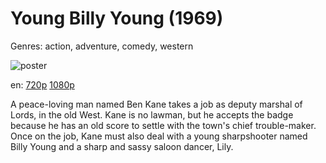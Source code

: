 # Young Billy Young (1969)

Genres: action, adventure, comedy, western

![poster](http://image.tmdb.org/t/p/w500/eC6A61QvDz4vfy5elwC4Kr6V2fE.jpg)

en:
  [720p](magnet:?xt=urn:btih:77B7372EEAC31BA67FDA94968734F0B7B51ED144&tr=udp://glotorrents.pw:6969/announce&tr=udp://tracker.opentrackr.org:1337/announce&tr=udp://torrent.gresille.org:80/announce&tr=udp://tracker.openbittorrent.com:80&tr=udp://tracker.coppersurfer.tk:6969&tr=udp://tracker.leechers-paradise.org:6969&tr=udp://p4p.arenabg.ch:1337&tr=udp://tracker.internetwarriors.net:1337)
  [1080p](magnet:?xt=urn:btih:ED705BBCBF1FAEDA43F495ECDA59F4E4849A5585&tr=udp://glotorrents.pw:6969/announce&tr=udp://tracker.opentrackr.org:1337/announce&tr=udp://torrent.gresille.org:80/announce&tr=udp://tracker.openbittorrent.com:80&tr=udp://tracker.coppersurfer.tk:6969&tr=udp://tracker.leechers-paradise.org:6969&tr=udp://p4p.arenabg.ch:1337&tr=udp://tracker.internetwarriors.net:1337)
  


A peace-loving man named Ben Kane takes a job as deputy marshal of Lords, in the old West. Kane is no lawman, but he accepts the badge because he has an old score to settle with the town's chief trouble-maker. Once on the job, Kane must also deal with a young sharpshooter named Billy Young and a sharp and sassy saloon dancer, Lily.